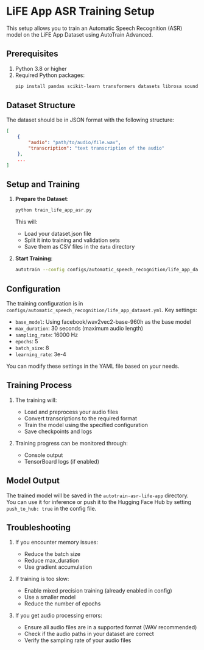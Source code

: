 # LiFE App ASR Training Setup

This setup allows you to train an Automatic Speech Recognition (ASR) model on the LiFE App Dataset using AutoTrain Advanced.

## Prerequisites

1. Python 3.8 or higher
2. Required Python packages:
   ```bash
   pip install pandas scikit-learn transformers datasets librosa soundfile
   ```

## Dataset Structure

The dataset should be in JSON format with the following structure:
```json
[
    {
        "audio": "path/to/audio/file.wav",
        "transcription": "text transcription of the audio"
    },
    ...
]
```

## Setup and Training

1. **Prepare the Dataset**:
   ```bash
   python train_life_app_asr.py
   ```
   This will:
   - Load your dataset.json file
   - Split it into training and validation sets
   - Save them as CSV files in the `data` directory

2. **Start Training**:
   ```bash
   autotrain --config configs/automatic_speech_recognition/life_app_dataset.yml
   ```

## Configuration

The training configuration is in `configs/automatic_speech_recognition/life_app_dataset.yml`. Key settings:

- `base_model`: Using facebook/wav2vec2-base-960h as the base model
- `max_duration`: 30 seconds (maximum audio length)
- `sampling_rate`: 16000 Hz
- `epochs`: 5
- `batch_size`: 8
- `learning_rate`: 3e-4

You can modify these settings in the YAML file based on your needs.

## Training Process

1. The training will:
   - Load and preprocess your audio files
   - Convert transcriptions to the required format
   - Train the model using the specified configuration
   - Save checkpoints and logs

2. Training progress can be monitored through:
   - Console output
   - TensorBoard logs (if enabled)

## Model Output

The trained model will be saved in the `autotrain-asr-life-app` directory. You can use it for inference or push it to the Hugging Face Hub by setting `push_to_hub: true` in the config file.

## Troubleshooting

1. If you encounter memory issues:
   - Reduce the batch size
   - Reduce max_duration
   - Use gradient accumulation

2. If training is too slow:
   - Enable mixed precision training (already enabled in config)
   - Use a smaller model
   - Reduce the number of epochs

3. If you get audio processing errors:
   - Ensure all audio files are in a supported format (WAV recommended)
   - Check if the audio paths in your dataset are correct
   - Verify the sampling rate of your audio files